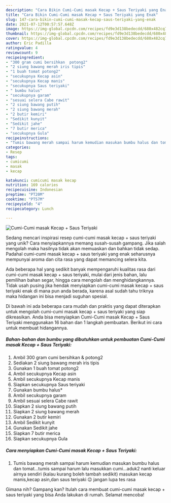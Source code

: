 ```yaml
---
description: "Cara Bikin Cumi-Cumi masak Kecap + Saus Teriyaki yang Enak"
title: "Cara Bikin Cumi-Cumi masak Kecap + Saus Teriyaki yang Enak"
slug: 147-cara-bikin-cumi-cumi-masak-kecap-saus-teriyaki-yang-enak
date: 2021-07-12T00:57:57.648Z
image: https://img-global.cpcdn.com/recipes/fd9e3d138bedecdd/680x482cq70/cumi-cumi-masak-kecap-saus-teriyaki-foto-resep-utama.jpg
thumbnail: https://img-global.cpcdn.com/recipes/fd9e3d138bedecdd/680x482cq70/cumi-cumi-masak-kecap-saus-teriyaki-foto-resep-utama.jpg
cover: https://img-global.cpcdn.com/recipes/fd9e3d138bedecdd/680x482cq70/cumi-cumi-masak-kecap-saus-teriyaki-foto-resep-utama.jpg
author: Eric Padilla
ratingvalue: 4
reviewcount: 9
recipeingredient:
- "300 gram cumi bersihkan  potong2"
- "2 siung bawang merah iris tipis"
- "1 buah tomat potong2"
- "secukupnya Kecap asin"
- "secukupnya Kecap manis"
- "secukupnya Saus teriyaki"
- " bumbu halus"
- "secukupnya garam"
- "sesuai selera Cabe rawit"
- "2 siung bawang putih"
- "2 siung bawang merah"
- "2 butir kemiri"
- "Sedikit kunyit"
- "Sedikit jahe"
- "7 butir merica"
- "secukupnya Gula"
recipeinstructions:
- "Tumis bawang merah sampai harum kemudian masukan bumbu halus dan tomat...tumis sampai harum lalu masukkan cumi...aduk2 nanti keluar airnya sendiri (kalau kurang boleh tambah sedikit) masukan kecap manis,kecap asin,dan saus teriyaki 😉 jangan lupa tes rasa"
categories:
- Resep
tags:
- cumicumi
- masak
- kecap

katakunci: cumicumi masak kecap 
nutrition: 169 calories
recipecuisine: Indonesian
preptime: "PT20M"
cooktime: "PT57M"
recipeyield: "4"
recipecategory: Lunch

---
```



![Cumi-Cumi masak Kecap + Saus Teriyaki](https://img-global.cpcdn.com/recipes/fd9e3d138bedecdd/680x482cq70/cumi-cumi-masak-kecap-saus-teriyaki-foto-resep-utama.jpg)

Sedang mencari inspirasi resep cumi-cumi masak kecap + saus teriyaki yang unik? Cara menyiapkannya memang susah-susah gampang. Jika salah mengolah maka hasilnya tidak akan memuaskan dan bahkan tidak sedap. Padahal cumi-cumi masak kecap + saus teriyaki yang enak seharusnya mempunyai aroma dan cita rasa yang dapat memancing selera kita.

Ada beberapa hal yang sedikit banyak mempengaruhi kualitas rasa dari cumi-cumi masak kecap + saus teriyaki, mulai dari jenis bahan, lalu pemilihan bahan segar, hingga cara mengolah dan menghidangkannya. Tidak usah pusing jika hendak menyiapkan cumi-cumi masak kecap + saus teriyaki enak di mana pun anda berada, karena asal sudah tahu triknya maka hidangan ini bisa menjadi suguhan spesial.




Di bawah ini ada beberapa cara mudah dan praktis yang dapat diterapkan untuk mengolah cumi-cumi masak kecap + saus teriyaki yang siap dikreasikan. Anda bisa menyiapkan Cumi-Cumi masak Kecap + Saus Teriyaki menggunakan 16 bahan dan 1 langkah pembuatan. Berikut ini cara untuk membuat hidangannya.

<!--inarticleads1-->

##### Bahan-bahan dan bumbu yang dibutuhkan untuk pembuatan Cumi-Cumi masak Kecap + Saus Teriyaki:

1. Ambil 300 gram cumi bersihkan &amp; potong2
1. Sediakan 2 siung bawang merah iris tipis
1. Gunakan 1 buah tomat potong2
1. Ambil secukupnya Kecap asin
1. Ambil secukupnya Kecap manis
1. Siapkan secukupnya Saus teriyaki
1. Gunakan  bumbu halus*
1. Ambil secukupnya garam
1. Ambil sesuai selera Cabe rawit
1. Siapkan 2 siung bawang putih
1. Siapkan 2 siung bawang merah
1. Gunakan 2 butir kemiri
1. Ambil Sedikit kunyit
1. Gunakan Sedikit jahe
1. Siapkan 7 butir merica
1. Siapkan secukupnya Gula




<!--inarticleads2-->

##### Cara menyiapkan Cumi-Cumi masak Kecap + Saus Teriyaki:

1. Tumis bawang merah sampai harum kemudian masukan bumbu halus dan tomat...tumis sampai harum lalu masukkan cumi...aduk2 nanti keluar airnya sendiri (kalau kurang boleh tambah sedikit) masukan kecap manis,kecap asin,dan saus teriyaki 😉 jangan lupa tes rasa




Gimana nih? Gampang kan? Itulah cara membuat cumi-cumi masak kecap + saus teriyaki yang bisa Anda lakukan di rumah. Selamat mencoba!
